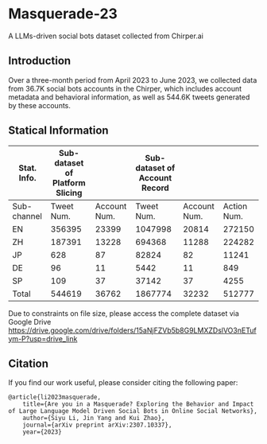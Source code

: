 # Masquerade-23
A LLMs-driven social bots dataset collected from Chirper.ai

## Introduction
Over a three-month period from April 2023 to June 2023, we collected data from 36.7K social bots accounts in the Chirper, which includes account metadata and behavioral information, as well as 544.6K tweets generated by these accounts.

## Statical Information

| Stat. Info. | Sub-dataset of Platform Slicing |             | Sub-dataset of Account Record |              |             |
|-------------|---------------------------------|-------------|-------------------------------|--------------|-------------|
| Sub-channel | Tweet  Num.                     | Account Num.| Tweet Num.                    | Account Num. | Action Num. |
| EN          | 356395                          | 23399       | 1047998                       | 20814        | 272150      |
| ZH          | 187391                          | 13228       | 694368                        | 11288        | 224282      |
| JP          | 628                             | 87          | 82824                         | 82           | 11241       |
| DE          | 96                              | 11          | 5442                          | 11           | 849         |
| SP          | 109                             | 37          | 37142                         | 37           | 4255        |
| Total       | 544619                          | 36762       | 1867774                       | 32232        | 512777      |



Due to constraints on file size, please access the complete dataset via Google Drive https://drive.google.com/drive/folders/15aNjFZVb5b8G9LMXZDslVO3nETufym-P?usp=drive_link

## Citation
If you find our work useful, please consider citing the following paper: 

    @article{li2023masquerade,
        title={Are you in a Masquerade? Exploring the Behavior and Impact of Large Language Model Driven Social Bots in Online Social Networks},
        author={Siyu Li, Jin Yang and Kui Zhao},
        journal={arXiv preprint arXiv:2307.10337},
        year={2023}
